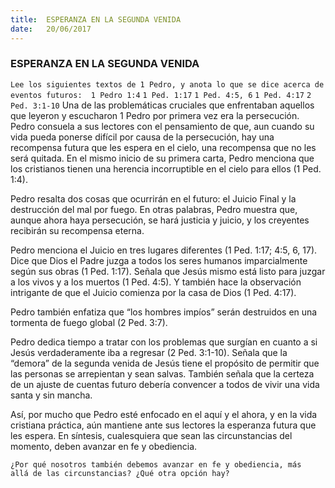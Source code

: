 ```yaml
---
title:  ESPERANZA EN LA SEGUNDA VENIDA
date:   20/06/2017
---
```


### ESPERANZA EN LA SEGUNDA VENIDA

`Lee los siguientes textos de 1 Pedro, y anota lo que se dice acerca de
eventos futuros: 
1 Pedro 1:4`
`1 Ped. 1:17`
`1 Ped. 4:5, 6`
`1 Ped. 4:17`
`2 Ped. 3:1-10`
Una de las problemáticas cruciales que enfrentaban aquellos que  leyeron y escucharon 1 Pedro por primera vez era la persecución.  Pedro consuela a sus lectores con el pensamiento de que, aun cuando  su vida pueda ponerse difícil por causa de la persecución, hay una  recompensa futura que les espera en el cielo, una recompensa que no  les será quitada. En el mismo inicio de su primera carta, Pedro  menciona que los cristianos tienen una herencia incorruptible en el  cielo para ellos (1 Ped. 1:4). 

Pedro resalta dos cosas que ocurrirán en el futuro: el Juicio Final y la  destrucción del mal por fuego. En otras palabras, Pedro muestra que,  aunque ahora haya persecución, se hará justicia y juicio, y los  creyentes recibirán su recompensa eterna. 

Pedro menciona el Juicio en tres lugares diferentes (1 Ped. 1:17; 4:5, 6,  17). Dice que Dios el Padre juzga a todos los seres humanos  imparcialmente según sus obras (1 Ped. 1:17). Señala que Jesús mismo  está listo para juzgar a los vivos y a los muertos (1 Ped. 4:5). Y  también hace la observación intrigante de que el Juicio comienza por  la casa de Dios (1 Ped. 4:17). 

Pedro también enfatiza que “los hombres impíos” serán destruidos en  una tormenta de fuego global (2 Ped. 3:7). 

Pedro dedica tiempo a tratar con los problemas que surgían en cuanto  a si Jesús verdaderamente iba a regresar (2 Ped. 3:1-10). Señala que la  “demora” de la segunda venida de Jesús tiene el propósito de permitir  que las personas se arrepientan y sean salvas. También señala que la  certeza de un ajuste de cuentas futuro debería convencer a todos de  vivir una vida santa y sin mancha. 

Así, por mucho que Pedro esté enfocado en el aquí y el ahora, y en la  vida cristiana práctica, aún mantiene ante sus lectores la esperanza  futura que les espera. En síntesis, cualesquiera que sean las  circunstancias del momento, deben avanzar en fe y obediencia. 

`¿Por qué nosotros también debemos avanzar en fe y obediencia, más  allá de las circunstancias? ¿Qué otra opción hay?`
